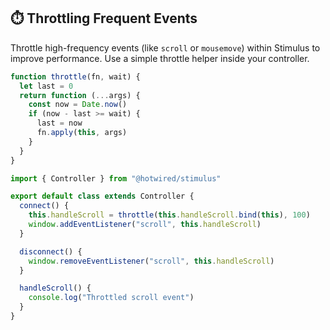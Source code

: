## ⏱️ Throttling Frequent Events

Throttle high-frequency events (like `scroll` or `mousemove`) within Stimulus to improve performance. Use a simple throttle helper inside your controller.

```js
function throttle(fn, wait) {
  let last = 0
  return function (...args) {
    const now = Date.now()
    if (now - last >= wait) {
      last = now
      fn.apply(this, args)
    }
  }
}

import { Controller } from "@hotwired/stimulus"

export default class extends Controller {
  connect() {
    this.handleScroll = throttle(this.handleScroll.bind(this), 100)
    window.addEventListener("scroll", this.handleScroll)
  }

  disconnect() {
    window.removeEventListener("scroll", this.handleScroll)
  }

  handleScroll() {
    console.log("Throttled scroll event")
  }
}
```
